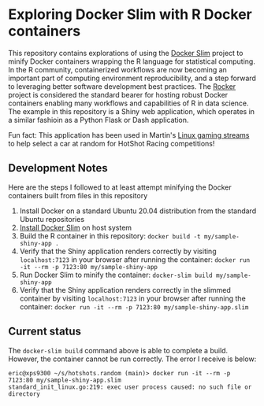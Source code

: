 # Exploring Docker Slim with R Docker containers

This repository contains explorations of using the [Docker Slim](https://github.com/docker-slim/docker-slim) project to minify Docker containers wrapping the R language for statistical computing. In the R community, containerized workflows are now becoming an important part of computing environment reproducibility, and a step forward to leveraging better software development best practices.  The [Rocker](https://www.rocker-project.org/) project is considered the standard bearer for hosting robust Docker containers enabling many workflows and capabilities of R in data science. The example in this repository is a Shiny web application, which operates in a similar fashioin as a Python Flask or Dash application.

Fun fact: This application has been used in Martin's [Linux gaming streams](https://youtu.be/ow8A68ElPp0?t=525) to help select a car at random for HotShot Racing competitions!

## Development Notes

Here are the steps I followed to at least attempt minifying the Docker containers built from files in this repository

1. Install Docker on a standard Ubuntu 20.04 distribution from the standard Ubuntu repositories
1. [Install Docker Slim](https://github.com/docker-slim/docker-slim#installation) on host system
1. Build the R container in this repository: `docker build -t my/sample-shiny-app .`
1. Verify that the Shiny application renders correctly by visiting `localhost:7123` in your browser after running the container: `docker run -it --rm -p 7123:80 my/sample-shiny-app` 
1. Run Docker Slim to minify the container: `docker-slim build my/sample-shiny-app`
1. Verify that the Shiny application renders correctly in the slimmed container by visiting `localhost:7123` in your browser after running the container: `docker run -it --rm -p 7123:80 my/sample-shiny-app.slim` 

## Current status

The `docker-slim build` command above is able to complete a build. However, the container cannot be run correctly. The error I receive is below:

```
eric@xps9300 ~/s/hotshots.random (main)> docker run -it --rm -p 7123:80 my/sample-shiny-app.slim
standard_init_linux.go:219: exec user process caused: no such file or directory
```

